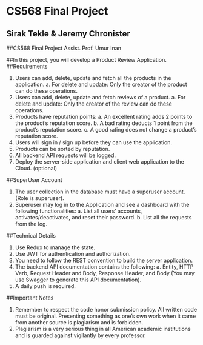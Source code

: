 # CS568 Final Project
## Sirak Tekle & Jeremy Chronister

##CS568 Final Project
Assist. Prof. Umur Inan

##In this project, you will develop a Product Review Application.
##Requirements
1. Users can add, delete, update and fetch all the products in the application.
a. For delete and update: Only the creator of the product can do these operations.
2. Users can add, delete, update and fetch reviews of a product.
a. For delete and update: Only the creator of the review can do these operations.
3. Products have reputation points:
a. An excellent rating adds 2 points to the product’s reputation score.
b. A bad rating deducts 1 point from the product’s reputation score.
c. A good rating does not change a product’s reputation score.
4. Users will sign in / sign up before they can use the application.
5. Products can be sorted by reputation.
6. All backend API requests will be logged.
7. Deploy the server-side application and client web application to the Cloud. (optional)

##SuperUser Account
1. The user collection in the database must have a superuser account. (Role is superuser).
2. Superuser may log in to the Application and see a dashboard with the following functionalities:
a. List all users’ accounts, activates/deactivates, and reset their password.
b. List all the requests from the log.

##Technical Details
1. Use Redux to manage the state.
2. Use JWT for authentication and authorization.
3. You need to follow the REST convention to build the server application.
4. The backend API documentation contains the following:
a. Entity, HTTP Verb, Request Header and Body, Response Header, and Body (You may use Swagger
to generate this API documentation).
5. A daily push is required.

##Important Notes
1. Remember to respect the code honor submission policy. All written code must be original. Presenting
something as one’s own work when it came from another source is plagiarism and is forbidden.
2. Plagiarism is a very serious thing in all American academic institutions and is guarded against vigilantly by
every professor.

